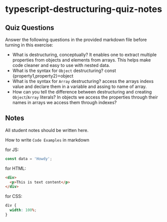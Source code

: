 # typescript-destructuring-quiz-notes

## Quiz Questions

Answer the following questions in the provided markdown file before turning in this exercise:

- What is destructuring, conceptually?
  It enables one to extract multiple properties from objects and elements from arrays. This helps make code cleaner and easy to use with nested data.
- What is the syntax for `Object` destructuring?
  const {property1,property2}=object
- What is the syntax for `Array` destructuring?
  access the arrays indexs value and declare them in a variable and assing to name of array.
- How can you tell the difference between destructuring and creating `Object`/`Array` literals?
  In objects we access the properties through their names in arrays we access them through indexes?

## Notes

All student notes should be written here.

How to write `Code Examples` in markdown

for JS:

```javascript
const data = 'Howdy';
```

for HTML:

```html
<div>
  <p>This is text content</p>
</div>
```

for CSS:

```css
div {
  width: 100%;
}
```
